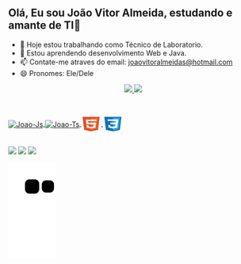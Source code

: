 ## Olá, Eu sou João Vitor Almeida, estudando e amante de TI👋

- 🔭 Hoje estou trabalhando como Técnico de Laboratorio.
- 🌱 Estou aprendendo desenvolvimento Web e Java.
- 📫 Contate-me atraves do email: joaovitoralmeidas@hotmail.com
- 😄 Pronomes: Ele/Dele

<div align="center">
  <a href="https://github.com/JoaoVASSoares">
  <img height="180em" src="https://github-readme-stats.vercel.app/api?username=JoaoVASSoares&show_icons=true&theme=dracula&include_all_commits=true&count_private=true"/>
  <img height="180em" src="https://github-readme-stats.vercel.app/api/top-langs/?username=JoaoVASSoares&layout=compact&langs_count=7&theme=dracula"/>
</div>

##
 </div>
<div style="display: inline_block"><br>
  <img align="center" alt="Joao-Js" height="30" width="40" src="https://cdn.jsdelivr.net/gh/devicons/devicon/icons/java/java-original-wordmark.svg">
  <img align="center" alt="Joao-Ts" height="30" width="40" src="https://cdn.jsdelivr.net/gh/devicons/devicon/icons/javascript/javascript-original.svg">
  <img align="center" alt="Joao-HTML" height="30" width="40" src="https://raw.githubusercontent.com/devicons/devicon/master/icons/html5/html5-original.svg">
  <img align="center" alt="Joao-CSS" height="30" width="40" src="https://raw.githubusercontent.com/devicons/devicon/master/icons/css3/css3-original.svg">
</div>

##
<div> 
   <a href="https://instagram.com/joaoyvitor_" target="_blank"><img src="https://img.shields.io/badge/-Instagram-%23E4405F?style=for-the-badge&logo=instagram&logoColor=white" target="_blank"></a>
 	 <a href = "mailto:joaovitoralmeidas@hotmail.com"><img src="https://img.shields.io/badge/Microsoft_Outlook-0078D4?style=for-the-badge&logo=microsoft-outlook&logoColor=white"></a>
  <a href="https://www.linkedin.com/in/rafaella-ballerini-45875016a**" target="_blank"><img src="https://img.shields.io/badge/-LinkedIn-%230077B5?style=for-the-badge&logo=linkedin&logoColor=white" target="_blank"></a> 
  
  ![Snake animation](https://github.com/rafaballerini/rafaballerini/blob/output/github-contribution-grid-snake.svg)
 
</div>
